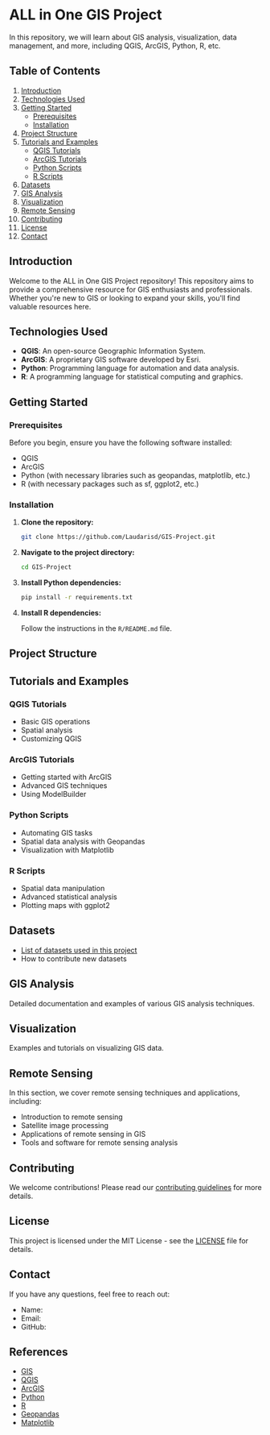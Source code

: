 # ALL in One GIS Project

In this repository, we will learn about GIS analysis, visualization, data management, and more, including QGIS, ArcGIS, Python, R, etc.

## Table of Contents

1. [Introduction](#introduction)
2. [Technologies Used](#technologies-used)
3. [Getting Started](#getting-started)
    - [Prerequisites](#prerequisites)
    - [Installation](#installation)
4. [Project Structure](#project-structure)
5. [Tutorials and Examples](#tutorials-and-examples)
    - [QGIS Tutorials](#qgis-tutorials)
    - [ArcGIS Tutorials](#arcgis-tutorials)
    - [Python Scripts](#python-scripts)
    - [R Scripts](#r-scripts)
6. [Datasets](#datasets)
7. [GIS Analysis](#gis-analysis)
8. [Visualization](#visualization)
9. [Remote Sensing](#remote-sensing)
10. [Contributing](#contributing)
11. [License](#license)
12. [Contact](#contact)

## Introduction

Welcome to the ALL in One GIS Project repository! This repository aims to provide a comprehensive resource for GIS enthusiasts and professionals. Whether you're new to GIS or looking to expand your skills, you'll find valuable resources here.

## Technologies Used

- **QGIS**: An open-source Geographic Information System.
- **ArcGIS**: A proprietary GIS software developed by Esri.
- **Python**: Programming language for automation and data analysis.
- **R**: A programming language for statistical computing and graphics.

## Getting Started

### Prerequisites

Before you begin, ensure you have the following software installed:

- QGIS
- ArcGIS
- Python (with necessary libraries such as geopandas, matplotlib, etc.)
- R (with necessary packages such as sf, ggplot2, etc.)

### Installation

1. **Clone the repository:**

    ```sh
    git clone https://github.com/Laudarisd/GIS-Project.git
    ```

2. **Navigate to the project directory:**

    ```sh
    cd GIS-Project
    ```

3. **Install Python dependencies:**

    ```sh
    pip install -r requirements.txt
    ```

4. **Install R dependencies:**

    Follow the instructions in the `R/README.md` file.

## Project Structure


## Tutorials and Examples

### QGIS Tutorials

- Basic GIS operations
- Spatial analysis
- Customizing QGIS

### ArcGIS Tutorials

- Getting started with ArcGIS
- Advanced GIS techniques
- Using ModelBuilder

### Python Scripts

- Automating GIS tasks
- Spatial data analysis with Geopandas
- Visualization with Matplotlib

### R Scripts

- Spatial data manipulation
- Advanced statistical analysis
- Plotting maps with ggplot2

## Datasets

- [List of datasets used in this project](data/)
- How to contribute new datasets

## GIS Analysis

Detailed documentation and examples of various GIS analysis techniques.

## Visualization

Examples and tutorials on visualizing GIS data.

## Remote Sensing

In this section, we cover remote sensing techniques and applications, including:

- Introduction to remote sensing
- Satellite image processing
- Applications of remote sensing in GIS
- Tools and software for remote sensing analysis

## Contributing

We welcome contributions! Please read our [contributing guidelines](CONTRIBUTING.md) for more details.

## License

This project is licensed under the MIT License - see the [LICENSE](LICENSE) file for details.

## Contact

If you have any questions, feel free to reach out:

- Name: 
- Email: 
- GitHub: 



## References

- [GIS](https://mgimond.github.io/Spatial/coordinate-systems-in-r.html)
- [QGIS](https://docs.qgis.org/3.16/en/docs/index.html)
- [ArcGIS](https://desktop.arcgis.com/en/)
- [Python](https://docs.python.org/3/)
- [R](https://www.r-project.org/)
- [Geopandas](https://geopandas.org/)
- [Matplotlib](https://matplotlib.org/)
